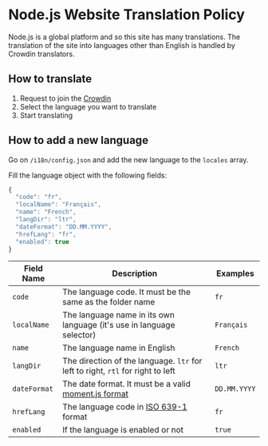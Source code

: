 # Node.js Website Translation Policy

Node.js is a global platform and so this site has many translations. The translation of the site into languages other than English is handled by Crowdin translators.

## How to translate

1. Request to join the [Crowdin](https://crowdin.com/project/nodejs-website)
2. Select the language you want to translate
3. Start translating

## How to add a new language

Go on `/i18n/config.json` and add the new language to the `locales` array.

Fill the language object with the following fields:

```js
{
  "code": "fr",
  "localName": "Français",
  "name": "French",
  "langDir": "ltr",
  "dateFormat": "DD.MM.YYYY",
  "hrefLang": "fr",
  "enabled": true
}
```

| Field Name   | Description                                                                                            | Examples     |
| ------------ | ------------------------------------------------------------------------------------------------------ | ------------ |
| `code`       | The language code. It must be the same as the folder name                                              | `fr`         |
| `localName`  | The language name in its own language (it's use in language selector)                                  | `Français`   |
| `name`       | The language name in English                                                                           | `French`     |
| `langDir`    | The direction of the language. `ltr` for left to right, `rtl` for right to left                        | `ltr`        |
| `dateFormat` | The date format. It must be a valid [moment.js format](https://momentjs.com/docs/#/displaying/format/) | `DD.MM.YYYY` |
| `hrefLang`   | The language code in [ISO 639-1](https://en.wikipedia.org/wiki/List_of_ISO_639-1_codes) format         | `fr`         |
| `enabled`    | If the language is enabled or not                                                                      | `true`       |
